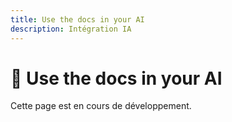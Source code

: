 ```yaml
---
title: Use the docs in your AI
description: Intégration IA
---
```


# 🤖 Use the docs in your AI

Cette page est en cours de développement.

<!-- TODO: Ajouter le contenu d'intégration IA -->
